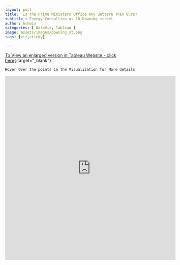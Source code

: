 ```yaml
---
layout: post
title:  Is the Prime Ministers Office Any Bettere Than Ours?
subtitle : Energy Consultion at 10 Downing street
author: Ashwin
categories: [ DataViz, Tableau ]
image: assets/images/downing_st.png
tags: [viz,sticky]

---
```

[To View an enlarged version in Tableau Website - click here](https://public.tableau.com/views/EC-10Downin_street-v2/Sheet1?:language=en-GB&:display_count=y&:origin=viz_share_link){:target="_blank"}

```
Hover Over the points in the Visualization for More details 
```

<iframe seamless frameborder="0" src="https://public.tableau.com/views/EC-10Downin_street-v2/Sheet1?:language=en-GB&:display_count=y&:origin=viz_share_link&:showVizHome=no" width = '110%' height = '600'></iframe>

